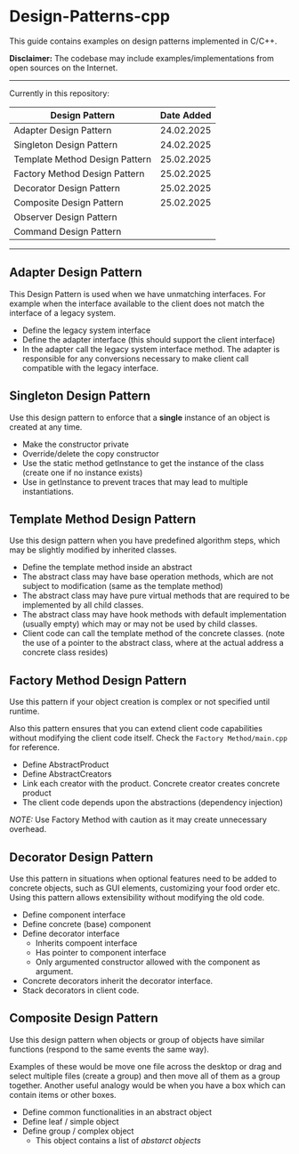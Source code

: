# Design-Patterns-cpp
This guide contains examples on design patterns implemented in C/C++.

**Disclaimer:** The codebase may include examples/implementations from open sources on the Internet.

---

Currently in this repository: 

| Design Pattern    | Date Added |
| -------- | ------- |
| Adapter Design Pattern  | 24.02.2025    |
| Singleton Design Pattern | 24.02.2025     |
| Template Method Design Pattern    | 25.02.2025    |
| Factory Method Design Pattern    |  25.02.2025  |
| Decorator Design Pattern    | 25.02.2025    |
| Composite Design Pattern    | 25.02.2025    |
| Observer Design Pattern    |     |
| Command Design Pattern    |     |

---

## Adapter Design Pattern

This Design Pattern is used when we have unmatching interfaces. For example when the interface available to the client does not match the interface of a legacy system.

* Define the legacy system interface
* Define the adapter interface (this should support the client interface)
* In the adapter call the legacy system interface method. The adapter is responsible for any conversions necessary to make client call compatible with the legacy interface.

## Singleton Design Pattern
Use this design pattern to enforce that a **single** instance of an object is created at any time.

* Make the constructor private
* Override/delete the copy constructor
* Use the static method getInstance to get the instance of the class (create one if no instance exists)
* Use in getInstance to prevent traces that may lead to multiple instantiations.

## Template Method Design Pattern
Use this design pattern when you have predefined algorithm steps, which may be slightly modified by inherited classes.

* Define the template method inside an abstract
* The abstract class may have base operation methods, which are not subject to modification (same as the template method)
* The abstract class may have pure virtual methods that are required to be implemented by all child classes.
* The abstract class may have hook methods with default implementation (usually empty) which may or may not be used by child classes.
* Client code can call the template method of the concrete classes. (note the use of a pointer to the abstract class, where at the actual address a concrete class resides)

## Factory Method Design Pattern
Use this pattern if your object creation is complex or not specified until runtime.

Also this pattern ensures that you can extend client code capabilities without modifying the client code itself. Check the `Factory Method/main.cpp` for reference.

* Define AbstractProduct
* Define AbstractCreators
* Link each creator with the product. Concrete creator creates concrete product
* The client code depends upon the abstractions (dependency injection)

*NOTE:*  Use Factory Method with caution as it may create unnecessary overhead.

## Decorator Design Pattern
Use this pattern in situations when optional features need to be added to concrete objects, such as GUI elements, customizing your food order etc. Using this pattern allows extensibility without modifying the old code.

* Define component interface
* Define concrete (base) component
* Define decorator interface
    * Inherits compoent interface
    * Has pointer to component interface
    * Only argumented constructor allowed with the component as argument.
* Concrete decorators inherit the decorator interface.
* Stack decorators in client code.

## Composite Design Pattern
Use this design pattern when objects or group of objects have similar functions (respond to the same events the same way). 

Examples of these would be move one file across the desktop or drag and select multiple files (create a group) and then move all of them as a group together. Another useful analogy would be when you have a box which can contain items or other boxes.

* Define common functionalities in an abstract object
* Define leaf / simple object
* Define group / complex object
    * This object contains a list of *abstarct objects*
    